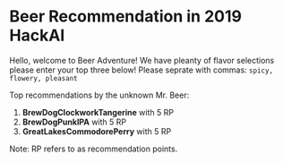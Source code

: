 # Beer Recommendation in 2019 HackAI

Hello, welcome to Beer Adventure! We have pleanty of flavor selections please enter your top three below!
Please seprate with commas: ```spicy, flowery, pleasant```

Top recommendations by the unknown Mr. Beer:
  1. __BrewDogClockworkTangerine__ with 5 RP 
  2. __BrewDogPunkIPA__ with 5 RP
  3. __GreatLakesCommodorePerry__ with 5 RP

Note: RP refers to as recommendation points.
